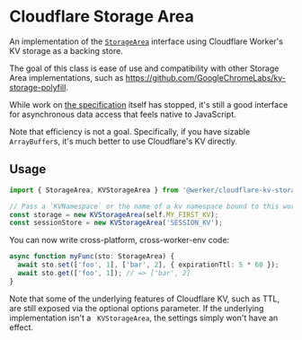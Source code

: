 # Cloudflare Storage Area

An implementation of the [`StorageArea`](https://wicg.github.io/kv-storage/) interface using Cloudflare Worker's KV storage as a backing store.

The goal of this class is ease of use and compatibility with other Storage Area implementations, 
such as <https://github.com/GoogleChromeLabs/kv-storage-polyfill>.

While work on [the specification](https://wicg.github.io/kv-storage/) itself has stopped, 
it's still a good interface for asynchronous data access that feels native to JavaScript.

Note that efficiency is not a goal. Specifically, if you have sizable `ArrayBuffer`s,
it's much better to use Cloudflare's KV directly.

## Usage

``` ts
import { StorageArea, KVStorageArea } from '@werker/cloudflare-kv-storage';

// Pass a `KVNamespace` or the name of a kv namespace bound to this worker:
const storage = new KVStorageArea(self.MY_FIRST_KV);
const sessionStore = new KVStorageArea('SESSION_KV');
```

You can now write cross-platform, cross-worker-env code:

```ts
async function myFunc(sto: StorageArea) {
  await sto.set(['foo', 1], ['bar', 2], { expirationTtl: 5 * 60 });
  await sto.get(['foo', 1]); // => ['bar', 2]
}
```

Note that some of the underlying features of Cloudflare KV, such as TTL, are still exposed via the optional options parameter. If the underlying implementation isn't a ` KVStorageArea`, the settings simply won't have an effect.


<!-- ### Advanced
By default, objects are stored as JSON strings. 
This makes inspecting values in the Cloudflare dashboard easier.

If you want to save some bytes by storing data in a binary format, you can provider your own `KVPacker`.
E.g.:

```ts
import msgpack from 'msgpack-lite';
import { KVStorageArea, KVPacker } from '@werker/cloudflare-kv-storage';

export class MsgPacker implements KVPacker {
  pack(typeson: any): Uint8Array { 
    return msgpack.encode(typeson);
  }
  async unpack(kv: KVNamespace, key: string) { 
    const ab = await kv.get(key, 'arrayBuffer');
    return ab && msgpack.decode(ab); 
  }
}

const storage1 = new KVStorageArea(self.MY_FIRST_KV, { packer: new MsgPacker() });
```  -->